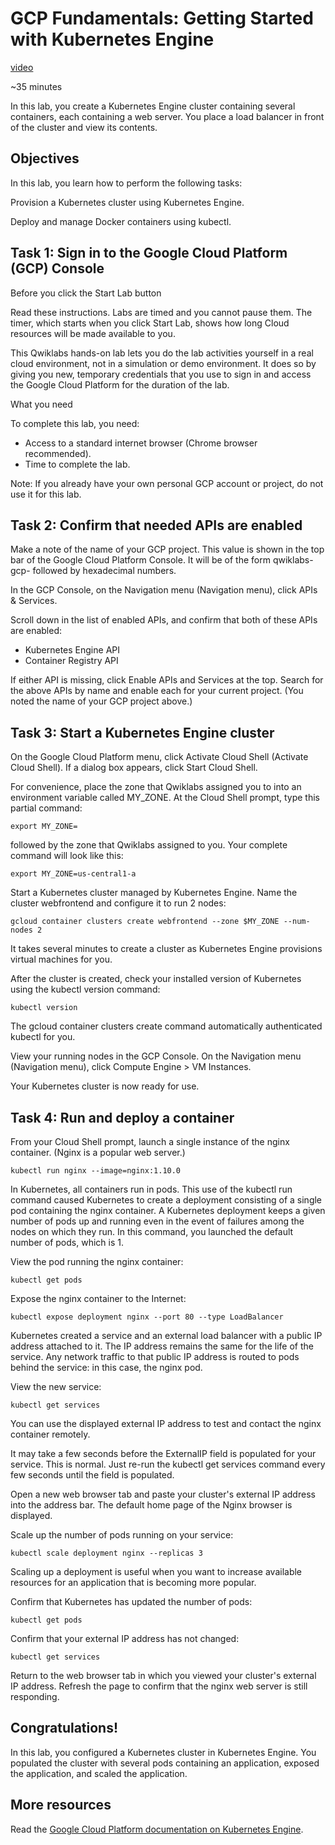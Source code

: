 # GCP Fundamentals: Getting Started with Kubernetes Engine

[video](https://www.coursera.org/learn/gcp-fundamentals/lecture/umRjO/demo-getting-started-with-kubernetes-engine)

~35 minutes

In this lab, you create a Kubernetes Engine cluster containing several containers, each containing a web server. You place a load balancer in front of the cluster and view its contents.

## Objectives

In this lab, you learn how to perform the following tasks:

Provision a Kubernetes cluster using Kubernetes Engine.

Deploy and manage Docker containers using kubectl.

## Task 1: Sign in to the Google Cloud Platform (GCP) Console

Before you click the Start Lab button

Read these instructions. Labs are timed and you cannot pause them. The timer, which starts when you click Start Lab, shows how long Cloud resources will be made available to you.

This Qwiklabs hands-on lab lets you do the lab activities yourself in a real cloud environment, not in a simulation or demo environment. It does so by giving you new, temporary credentials that you use to sign in and access the Google Cloud Platform for the duration of the lab.

What you need

To complete this lab, you need:

- Access to a standard internet browser (Chrome browser recommended).
- Time to complete the lab.

Note: If you already have your own personal GCP account or project, do not use it for this lab.

## Task 2: Confirm that needed APIs are enabled

Make a note of the name of your GCP project. This value is shown in the top bar of the Google Cloud Platform Console. It will be of the form qwiklabs-gcp- followed by hexadecimal numbers.

In the GCP Console, on the Navigation menu (Navigation menu), click APIs & Services.

Scroll down in the list of enabled APIs, and confirm that both of these APIs are enabled:

- Kubernetes Engine API
- Container Registry API

If either API is missing, click Enable APIs and Services at the top. Search for the above APIs by name and enable each for your current project. (You noted the name of your GCP project above.)

## Task 3: Start a Kubernetes Engine cluster

On the Google Cloud Platform menu, click Activate Cloud Shell (Activate Cloud Shell). If a dialog box appears, click Start Cloud Shell.

For convenience, place the zone that Qwiklabs assigned you to into an environment variable called MY_ZONE. At the Cloud Shell prompt, type this partial command:

`export MY_ZONE=`

followed by the zone that Qwiklabs assigned to you. Your complete command will look like this:

`export MY_ZONE=us-central1-a`

Start a Kubernetes cluster managed by Kubernetes Engine. Name the cluster webfrontend and configure it to run 2 nodes:

`gcloud container clusters create webfrontend --zone $MY_ZONE --num-nodes 2`

It takes several minutes to create a cluster as Kubernetes Engine provisions virtual machines for you.

After the cluster is created, check your installed version of Kubernetes using the kubectl version command:

`kubectl version`

The gcloud container clusters create command automatically authenticated kubectl for you.

View your running nodes in the GCP Console. On the Navigation menu (Navigation menu), click Compute Engine > VM Instances.

Your Kubernetes cluster is now ready for use.

## Task 4: Run and deploy a container

From your Cloud Shell prompt, launch a single instance of the nginx container. (Nginx is a popular web server.)

`kubectl run nginx --image=nginx:1.10.0`

In Kubernetes, all containers run in pods. This use of the kubectl run command caused Kubernetes to create a deployment consisting of a single pod containing the nginx container. A Kubernetes deployment keeps a given number of pods up and running even in the event of failures among the nodes on which they run. In this command, you launched the default number of pods, which is 1.

View the pod running the nginx container:

`kubectl get pods`

Expose the nginx container to the Internet:

`kubectl expose deployment nginx --port 80 --type LoadBalancer`

Kubernetes created a service and an external load balancer with a public IP address attached to it. The IP address remains the same for the life of the service. Any network traffic to that public IP address is routed to pods behind the service: in this case, the nginx pod.

View the new service:

`kubectl get services`

You can use the displayed external IP address to test and contact the nginx container remotely.

It may take a few seconds before the ExternalIP field is populated for your service. This is normal. Just re-run the kubectl get services command every few seconds until the field is populated.

Open a new web browser tab and paste your cluster's external IP address into the address bar. The default home page of the Nginx browser is displayed.

Scale up the number of pods running on your service:

`kubectl scale deployment nginx --replicas 3`

Scaling up a deployment is useful when you want to increase available resources for an application that is becoming more popular.

Confirm that Kubernetes has updated the number of pods:

`kubectl get pods`

Confirm that your external IP address has not changed:

`kubectl get services`

Return to the web browser tab in which you viewed your cluster's external IP address. Refresh the page to confirm that the nginx web server is still responding.

## Congratulations!

In this lab, you configured a Kubernetes cluster in Kubernetes Engine. You populated the cluster with several pods containing an application, exposed the application, and scaled the application.


## More resources

Read the [Google Cloud Platform documentation on Kubernetes Engine](https://cloud.google.com/kubernetes-engine/docs/).